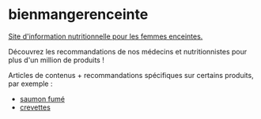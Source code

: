 # bienmangerenceinte

[Site d'information nutritionnelle pour les femmes enceintes.](https://www.bienmangerenceinte.fr/index)

Découvrez les recommandations de nos médecins et nutritionnistes pour plus d'un million de produits !

Articles de contenus + recommandations spécifiques sur certains produits, par exemple :
* [saumon fumé](https://www.bienmangerenceinte.fr/categorie/saumon-fume)
* [crevettes](https://www.bienmangerenceinte.fr/categorie/crevettes)
